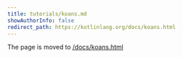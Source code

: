 ```yaml
---
title: tutorials/koans.md
showAuthorInfo: false
redirect_path: https://kotlinlang.org/docs/koans.html
---
```


The page is moved to [/docs/koans.html](/docs/koans.html)
